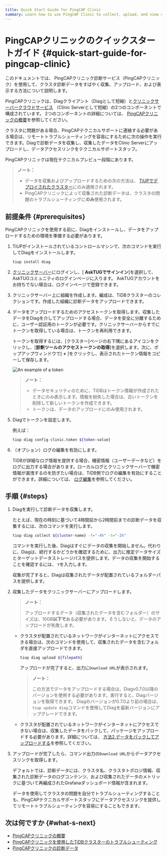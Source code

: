 ```yaml
---
title: Quick Start Guide for PingCAP Clinic
summary: Learn how to use PingCAP Clinic to collect, upload, and view cluster diagnosis data quickly.
---
```


# PingCAPクリニックのクイックスタートガイド {#quick-start-guide-for-pingcap-clinic}

このドキュメントでは、 PingCAPクリニック診断サービス（PingCAPクリニック）を使用して、クラスタ診断データをすばやく収集、アップロード、および表示する方法について説明します。

PingCAPクリニックは、Diagクライアント（Diagとして短縮）と[クリニックサーバークラウドサービス](https://clinic.pingcap.com.cn) （Clinic Serverとして短縮）の2つのコンポーネントで構成されています。 2つのコンポーネントの詳細については、 [PingCAPクリニックの概要](/clinic/clinic-introduction.md)を参照してください。

クラスタに問題がある場合、PingCAPテクニカルサポートに連絡する必要がある場合は、リモートトラブルシューティングを容易にするために次の操作を実行できます。Diagで診断データを収集し、収集したデータをClinic Serverにアップロードし、データアクセスリンクをテクニカルサポートスタッフ。

PingCAPクリニックは現在テクニカルプレビュー段階にあります。

> **ノート：**
>
> -   データを収集およびアップロードするための次の方法は、 [TiUPでデプロイされたクラスター](/production-deployment-using-tiup.md)にのみ適用されます。
> -   PingCAPクリニックによって収集された診断データは、クラスタの問題のトラブルシューティングに**のみ**使用されます。

## 前提条件 {#prerequisites}

PingCAPクリニックを使用する前に、Diagをインストールし、データをアップロードするための環境を準備する必要があります。

1.  TiUPがインストールされているコントロールマシンで、次のコマンドを実行してDiagをインストールします。

    
    ```bash
    tiup install diag
    ```

2.  [クリニックサーバー](https://clinic.pingcap.com.cn)にログインし、[ **AskTUGでサインイン**]を選択して、AskTUGコミュニティのログインページに入ります。 AskTUGアカウントをお持ちでない場合は、ログインページで登録できます。

3.  クリニックサーバー上に組織を作成します。編成は、TiDBクラスターのコレクションです。作成した組織に診断データをアップロードできます。

4.  データをアップロードするためのアクセストークンを取得します。収集したデータをDiagを介してアップロードする場合、データを安全に分離するために、ユーザー認証用のトークンが必要です。クリニックサーバーからすでにトークンを取得している場合は、トークンを再利用できます。

    トークンを取得するには、[クラスター]ページの右下隅にあるアイコンをクリックし、[**診断ツールのアクセストークンの取得**]を選択します。次に、ポップアップウィンドウで[ <strong>+</strong> ]をクリックし、表示されたトークン情報をコピーして保存します。

    ![An example of a token](https://download.pingcap.com/images/docs/clinic-get-token.png)

    > **ノート：**
    >
    > -   データセキュリティのために、TiDBはトークン情報が作成されたときにのみ表示します。情報を紛失した場合は、古いトークンを削除して新しいトークンを作成できます。
    > -   トークンは、データのアップロードにのみ使用されます。

5.  Diagでトークンを設定します。

    例えば：

    
    ```bash
    tiup diag config clinic.token ${token-value}
    ```

6.  （オプション）ログの編集を有効にします。

    TiDBが詳細なログ情報を提供する場合、機密情報（ユーザーデータなど）をログに出力する場合があります。ローカルログとクリニックサーバーで機密情報が漏洩するのを防ぎたい場合は、TiDB側でログの編集を有効にすることができます。詳細については、 [ログ編集](/log-redaction.md#log-redaction-in-tidb-side)を参照してください。

## 手順 {#steps}

1.  Diagを実行して診断データを収集します。

    たとえば、現在の時刻に基づいて4時間前から2時間前までの診断データを収集するには、次のコマンドを実行します。

    
    ```bash
    tiup diag collect ${cluster-name} -f="-4h" -t="-2h"
    ```

    コマンドを実行した後、Diagはすぐにデータの収集を開始しません。代わりに、Diagは、続行するかどうかを確認するために、出力に推定データサイズとターゲットデータストレージパスを提供します。データの収集を開始することを確認するには、 `Y`を入力します。

    収集が完了すると、Diagは収集されたデータが配置されているフォルダーパスを提供します。

2.  収集したデータをクリニックサーバーにアップロードします。

    > **ノート：**
    >
    > アップロードするデータ（収集されたデータを含むフォルダー）のサイズは、10GB**以下で**ある必要があります。そうしないと、データのアップロードが失敗します。

    -   クラスタが配置されているネットワークがインターネットにアクセスできる場合は、次のコマンドを使用して、収集されたデータを含むフォルダを直接アップロードできます。

        
        ```bash
        tiup diag upload ${filepath}
        ```

        アップロードが完了すると、出力に`Download URL`が表示されます。

        > **ノート：**
        >
        > この方法でデータをアップロードする場合は、Diagv0.7.0以降のバージョンを使用する必要があります。実行すると、Diagバージョンを取得できます。 Diagのバージョンが0.7.0より前の場合は、 `tiup update diag`コマンドを使用してDiagを最新バージョンにアップグレードできます。

    -   クラスタが配置されているネットワークがインターネットにアクセスできない場合は、収集したデータをパックして、パッケージをアップロードする必要があります。詳細については、 [方法2.データをパックしてアップロードする](/clinic/clinic-user-guide-for-tiup.md#method-2-pack-and-upload-data)を参照してください。

3.  アップロードが完了したら、コマンド出力の`Download URL`からデータアクセスリンクを取得します。

    デフォルトでは、診断データには、クラスタ名、クラスタトポロジ情報、収集された診断データのログコンテンツ、および収集されたデータのメトリックに基づいて再編成されたGrafanaダッシュボード情報が含まれます。

    データを使用してクラスタの問題を自分でトラブルシューティングすることも、PingCAPテクニカルサポートスタッフにデータアクセスリンクを提供してリモートトラブルシューティングを容易にすることもできます。

## 次は何ですか {#what-s-next}

-   [PingCAPクリニックの概要](/clinic/clinic-introduction.md)
-   [PingCAPクリニックを使用したTiDBクラスターのトラブルシューティング](/clinic/clinic-user-guide-for-tiup.md)
-   [PingCAPクリニックの診断データ](/clinic/clinic-data-instruction-for-tiup.md)
